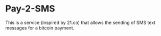# Pay-2-SMS
This is a service (inspired by 21.co) that allows the sending of SMS text messages for a bitcoin payment.
